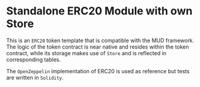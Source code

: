 # Standalone ERC20 Module with own Store

This is an `ERC20` token template that is compatible with the MUD framework. The logic of the token contract is near native and resides within the token contract, while its storage makes use of `Store` and is reflected in corresponding tables.

The `OpenZeppelin` implementation of ERC20 is used as reference but tests are written in `Solidity`.

